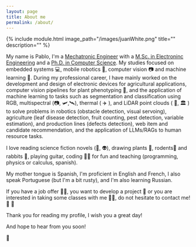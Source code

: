 ```yaml
---
layout: page
title: About me
permalink: /about/
---
```


{% include module.html image_path="/images/juanWhite.png" title="" description="" %}

My name is Pablo, I'm a [Mechatronic Engineer](https://www.unipiloto.edu.co/programas/pregrado/ingenieria-mecatronica/) with a [M.Sc. in Electroninc Engineering](http://www.javerianacali.edu.co/) and a [Ph.D. in Computer Science](https://edi2s.umontpellier.fr/). My studies focused on embedded systems 💻, mobile robotics 🚁, computer vision 📷 and machine learning 🤖. During my professional career, I have mainly worked on the development and design of electronic devices for agricultural applications, computer vision pipelines for plant phenotyping 🍃, and the application of machine learning to tasks such as segmentation and classification using RGB, multispectral (📷, 🛩️,🛰️), thermal ( ✈️ ), and LiDAR point clouds ( 🌲, 🏛️ ) to solve problems in robotics (obstacle detection, visual servoing), agriculture (leaf disease detection, fruit counting, pest detection, variable estimation), and production lines (defects detection), web item and candidate recommendation, and the application of LLMs/RAGs to human resource tasks.

I love reading science fiction novels (🤖, 👽), drawing plants 🥀, rodents🐁 and rabbits 🐇, playing guitar, coding 🧑‍🔬 for fun and teaching (programming, physics or calculus, spanish). 

My mother tongue is Spanish, I'm proficient in English and French, I also speak Portuguese (but I'm a bit rusty), and I'm also learning Russian.

If you have a job offer 👨‍🚀, you want to develop a project 🚀 or you are interested in taking some classes with me 🧑‍🏫, do not hesitate to contact me!  🌟 🤩

Thank you for reading my profile, I wish you a great day!

And hope to hear from you soon!

🤝